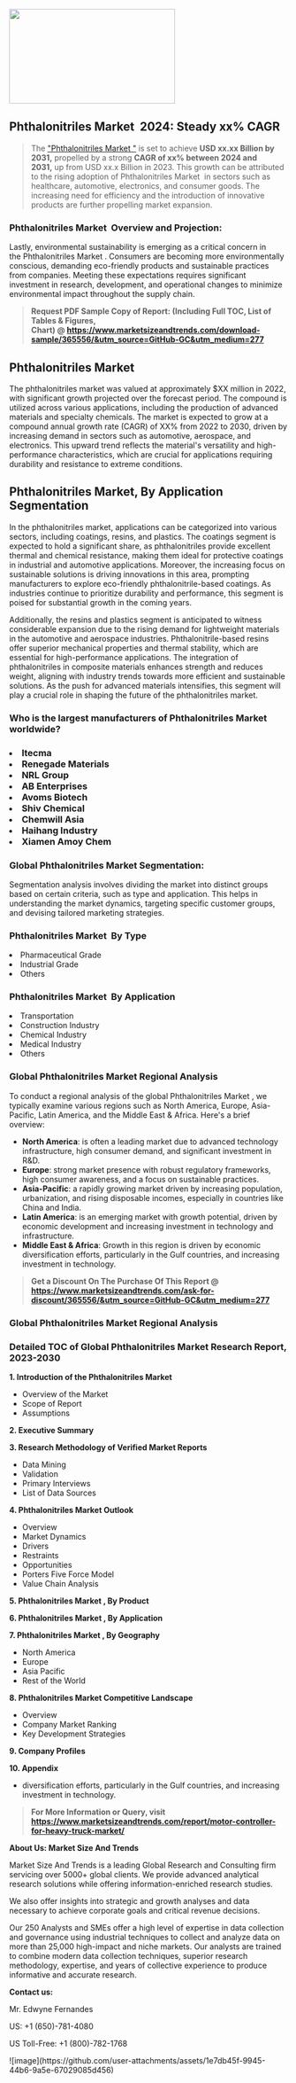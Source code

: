<p><img class="alignnone size-medium wp-image-20088" src="https://ffe5etoiles.com/wp-content/uploads/2024/12/MST1-300x171.png" alt="" width="300" height="171" /></p><h2 id="ember46" class="ember-view reader-text-block__heading-2">Phthalonitriles Market &nbsp;2024: Steady&nbsp;xx% CAGR</h2><blockquote id="ember47" class="ember-view reader-text-block__blockquote">The&nbsp;<a class="app-aware-link " href="https://www.marketsizeandtrends.com/download-sample/365556/&utm_source=GitHub-GC&utm_medium=277" target="_blank" data-test-app-aware-link="">"Phthalonitriles Market "</a>&nbsp;is set to achieve&nbsp;<strong>USD&nbsp;xx.xx&nbsp;Billion by 2031,</strong>&nbsp;propelled by a strong&nbsp;<strong>CAGR of&nbsp;xx% between 2024 and 2031,</strong>&nbsp;up from USD xx.x Billion in 2023. This growth can be attributed to the rising adoption of&nbsp;Phthalonitriles Market &nbsp;in sectors such as healthcare, automotive, electronics, and consumer goods. The increasing need for efficiency and the introduction of innovative products are further propelling market expansion.</blockquote><h3 id="ember48" class="ember-view reader-text-block__heading-3">Phthalonitriles Market &nbsp;Overview and Projection:</h3><p id="ember49" class="ember-view reader-text-block__paragraph">Lastly, environmental sustainability is emerging as a critical concern in the&nbsp;Phthalonitriles Market . Consumers are becoming more environmentally conscious, demanding eco-friendly products and sustainable practices from companies. Meeting these expectations requires significant investment in research, development, and operational changes to minimize environmental impact throughout the supply chain.</p><blockquote id="ember50" class="ember-view reader-text-block__blockquote"><strong>Request PDF Sample Copy of Report: (Including Full TOC, List of Tables &amp; Figures, Chart)&nbsp;@&nbsp;<strong><a href="https://www.marketsizeandtrends.com/download-sample/365556/&utm_source=GitHub-GC&utm_medium=277" target="_blank">https://www.marketsizeandtrends.com/download-sample/365556/&utm_source=GitHub-GC&utm_medium=277</a></strong></strong></blockquote><h3 class=""> <h2>Phthalonitriles Market</h2><p>The phthalonitriles market was valued at approximately $XX million in 2022, with significant growth projected over the forecast period. The compound is utilized across various applications, including the production of advanced materials and specialty chemicals. The market is expected to grow at a compound annual growth rate (CAGR) of XX% from 2022 to 2030, driven by increasing demand in sectors such as automotive, aerospace, and electronics. This upward trend reflects the material's versatility and high-performance characteristics, which are crucial for applications requiring durability and resistance to extreme conditions.</p><h2>Phthalonitriles Market, By Application Segmentation</h2><p>In the phthalonitriles market, applications can be categorized into various sectors, including coatings, resins, and plastics. The coatings segment is expected to hold a significant share, as phthalonitriles provide excellent thermal and chemical resistance, making them ideal for protective coatings in industrial and automotive applications. Moreover, the increasing focus on sustainable solutions is driving innovations in this area, prompting manufacturers to explore eco-friendly phthalonitrile-based coatings. As industries continue to prioritize durability and performance, this segment is poised for substantial growth in the coming years.</p><p>Additionally, the resins and plastics segment is anticipated to witness considerable expansion due to the rising demand for lightweight materials in the automotive and aerospace industries. Phthalonitrile-based resins offer superior mechanical properties and thermal stability, which are essential for high-performance applications. The integration of phthalonitriles in composite materials enhances strength and reduces weight, aligning with industry trends towards more efficient and sustainable solutions. As the push for advanced materials intensifies, this segment will play a crucial role in shaping the future of the phthalonitriles market.</p></h3><h3 id="" class="">Who is the largest manufacturers of&nbsp;Phthalonitriles Market  worldwide?</h3><h3 class=""></Li><Li>Itecma</Li><Li> Renegade Materials</Li><Li> NRL Group</Li><Li> AB Enterprises</Li><Li> Avoms Biotech</Li><Li> Shiv Chemical</Li><Li> Chemwill Asia</Li><Li> Haihang Industry</Li><Li> Xiamen Amoy Chem</h3><h3 id="ember53" class="ember-view reader-text-block__heading-3">Global&nbsp;Phthalonitriles Market  Segmentation:</h3><p id="ember54" class="ember-view reader-text-block__paragraph">Segmentation analysis involves dividing the market into distinct groups based on certain criteria, such as type and application. This helps in understanding the market dynamics, targeting specific customer groups, and devising tailored marketing strategies.</p><h3 id="" class="">Phthalonitriles Market &nbsp;By Type</h3><p></Li><Li>Pharmaceutical Grade</Li><Li> Industrial Grade</Li><Li> Others</p><h3 id="" class="">Phthalonitriles Market &nbsp;By Application</h3><p class=""></Li><Li>Transportation</Li><Li> Construction Industry</Li><Li> Chemical Industry</Li><Li> Medical Industry</Li><Li> Others</p><h3 id="ember62" class="ember-view reader-text-block__heading-3">Global Phthalonitriles Market  Regional Analysis</h3><p id="ember63" class="ember-view reader-text-block__paragraph">To conduct a regional analysis of the global Phthalonitriles Market , we typically examine various regions such as North America, Europe, Asia-Pacific, Latin America, and the Middle East &amp; Africa. Here's a brief overview:</p><ul><li><strong>North America</strong>: is often a leading market due to advanced technology infrastructure, high consumer demand, and significant investment in R&amp;D.</li><li><strong>Europe</strong>: strong market presence with robust regulatory frameworks, high consumer awareness, and a focus on sustainable practices.</li><li><strong>Asia-Pacific</strong>: a rapidly growing market driven by increasing population, urbanization, and rising disposable incomes, especially in countries like China and India.</li><li><strong>Latin America</strong>: is an emerging market with growth potential, driven by economic development and increasing investment in technology and infrastructure.</li><li><strong>Middle East &amp; Africa</strong>: Growth in this region is driven by economic diversification efforts, particularly in the Gulf countries, and increasing investment in technology.</li></ul><blockquote id="ember61" class="ember-view reader-text-block__blockquote"><strong>Get a Discount On The Purchase Of This Report @ <strong><a href="https://html-cleaner.com/" target="">https://www.marketsizeandtrends.com/ask-for-discount/365556/&utm_source=GitHub-GC&utm_medium=277</a></strong></strong></blockquote><h3 id="ember62" class="ember-view reader-text-block__heading-3">Global Phthalonitriles Market  Regional Analysis</h3><h3 id="" class="">Detailed TOC of Global Phthalonitriles Market  Research Report, 2023-2030</h3><p id="" class=""><strong>1. Introduction of the Phthalonitriles Market </strong></p><ul><li>Overview of the Market</li><li>Scope of Report</li><li>Assumptions</li></ul><p id="" class=""><strong>2. Executive Summary</strong></p><p id="" class=""><strong>3. Research Methodology of Verified Market Reports</strong></p><ul><li>Data Mining</li><li>Validation</li><li>Primary Interviews</li><li>List of Data Sources</li></ul><p id="" class=""><strong>4. Phthalonitriles Market  Outlook</strong></p><ul><li>Overview</li><li>Market Dynamics</li><li>Drivers</li><li>Restraints</li><li>Opportunities</li><li>Porters Five Force Model</li><li>Value Chain Analysis</li></ul><p id="" class=""><strong>5. Phthalonitriles Market , By Product</strong></p><p id="" class=""><strong>6. Phthalonitriles Market , By Application</strong></p><p id="" class=""><strong>7. Phthalonitriles Market , By Geography</strong></p><ul><li>North America</li><li>Europe</li><li>Asia Pacific</li><li>Rest of the World</li></ul><p id="" class=""><strong>8. Phthalonitriles Market  Competitive Landscape</strong></p><ul><li>Overview</li><li>Company Market Ranking</li><li>Key Development Strategies</li></ul><p id="" class=""><strong>9. Company Profiles</strong></p><p id="" class=""><strong>10. Appendix</strong></p><ul><li>diversification efforts, particularly in the Gulf countries, and increasing investment in technology.</li></ul><blockquote id="ember65" class="ember-view reader-text-block__blockquote"><strong>For More Information or Query, visit <strong><strong><a href="https://html-cleaner.com/" target="">https://www.marketsizeandtrends.com/report/motor-controller-for-heavy-truck-market/</a></strong></strong></strong></blockquote><p id="" class=""><strong>About Us: Market Size And Trends</strong></p><p id="" class="">Market Size And Trends is a leading Global Research and Consulting firm servicing over 5000+ global clients. We provide advanced analytical research solutions while offering information-enriched research studies.</p><p id="" class="">We also offer insights into strategic and growth analyses and data necessary to achieve corporate goals and critical revenue decisions.</p><p id="" class="">Our 250 Analysts and SMEs offer a high level of expertise in data collection and governance using industrial techniques to collect and analyze data on more than 25,000 high-impact and niche markets. Our analysts are trained to combine modern data collection techniques, superior research methodology, expertise, and years of collective experience to produce informative and accurate research.</p><p id="" class=""><strong>Contact us:</strong></p><p id="" class="">Mr. Edwyne Fernandes</p><p id="" class="">US: +1 (650)-781-4080</p><p id="" class="">US Toll-Free: +1 (800)-782-1768</p>
![image](https://github.com/user-attachments/assets/1e7db45f-9945-44b6-9a5e-67029085d456)
